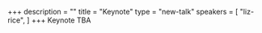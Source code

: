 +++
description = ""
title = "Keynote"
type = "new-talk"
speakers = [
        "liz-rice",
]
+++
Keynote TBA